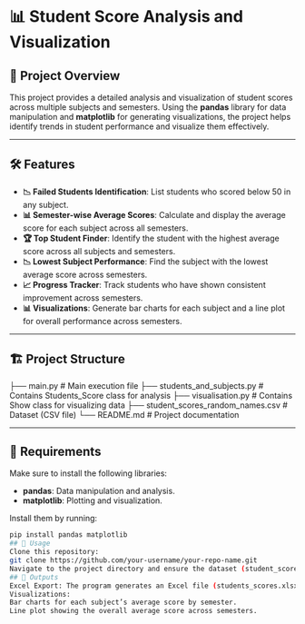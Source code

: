 # 📊 Student Score Analysis and Visualization

## 🎯 Project Overview

This project provides a detailed analysis and visualization of student scores across multiple subjects and semesters. Using the **pandas** library for data manipulation and **matplotlib** for generating visualizations, the project helps identify trends in student performance and visualize them effectively.

---

## 🛠️ Features

- **📉 Failed Students Identification**: List students who scored below 50 in any subject.
- **📊 Semester-wise Average Scores**: Calculate and display the average score for each subject across all semesters.
- **🏆 Top Student Finder**: Identify the student with the highest average score across all subjects and semesters.
- **📉 Lowest Subject Performance**: Find the subject with the lowest average score across semesters.
- **📈 Progress Tracker**: Track students who have shown consistent improvement across semesters.
- **📊 Visualizations**: Generate bar charts for each subject and a line plot for overall performance across semesters.

---

## 🏗️ Project Structure
├── main.py # Main execution file ├── students_and_subjects.py # Contains Students_Score class for analysis ├── visualisation.py # Contains Show class for visualizing data ├── student_scores_random_names.csv # Dataset (CSV file) └── README.md # Project documentation

---

## 🧰 Requirements

Make sure to install the following libraries:

- **pandas**: Data manipulation and analysis.
- **matplotlib**: Plotting and visualization.

Install them by running:

```bash
pip install pandas matplotlib
## 🚀 Usage
Clone this repository:
git clone https://github.com/your-username/your-repo-name.git
Navigate to the project directory and ensure the dataset (student_scores_random_names.csv) is in the same directory as main.py.
## 📝 Outputs
Excel Export: The program generates an Excel file (students_scores.xlsx) with average scores for each subject by semester.
Visualizations:
Bar charts for each subject’s average score by semester.
Line plot showing the overall average score across semesters.


